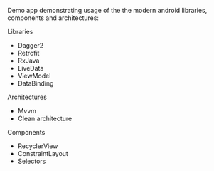 Demo app demonstrating usage of the the modern android libraries, components and architectures:

Libraries
- Dagger2
- Retrofit
- RxJava
- LiveData
- ViewModel
- DataBinding

Architectures
- Mvvm
- Clean architecture

Components
- RecyclerView
- ConstraintLayout
- Selectors

